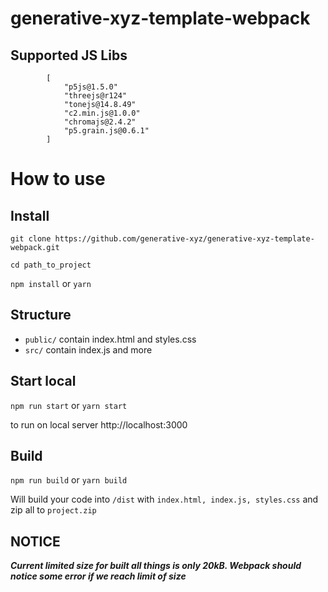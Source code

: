 # generative-xyz-template-webpack

## Supported JS Libs

            [
                "p5js@1.5.0"
                "threejs@r124"
                "tonejs@14.8.49"
                "c2.min.js@1.0.0"
                "chromajs@2.4.2"
                "p5.grain.js@0.6.1"
            ]

# How to use

## Install

```git clone https://github.com/generative-xyz/generative-xyz-template-webpack.git```

```cd path_to_project```

```npm install``` or ```yarn```

## Structure

- ```public/```  contain index.html and styles.css
- ```src/``` contain index.js and more

## Start local

```npm run start``` or ```yarn start```

to run on local server http://localhost:3000

## Build

```npm run build``` or ```yarn build```

Will build your code into ```/dist``` with ```index.html, index.js, styles.css``` and zip all to ```project.zip```

## NOTICE

**_Current limited size for built all things is only 20kB. Webpack should notice some error if we reach limit of size_**
